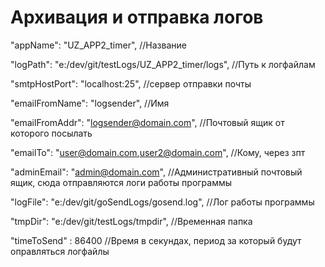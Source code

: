 # Архивация и отправка логов

"appName": "UZ_APP2_timer", //Название

"logPath": "e:/dev/git/testLogs/UZ_APP2_timer/logs", //Путь к логфайлам 

"smtpHostPort": "localhost:25", //сервер отправки почты

"emailFromName": "logsender", //Имя

"emailFromAddr": "logsender@domain.com", //Почтовый ящик от которого посылать

"emailTo": "user@domain.com,user2@domain.com", //Кому, через зпт

"adminEmail": "admin@domain.com", //Административный почтовый ящик, сюда отправляются логи работы программы

"logFile": "e:/dev/git/goSendLogs/gosend.log", //Лог работы программы

"tmpDir": "e:/dev/git/testLogs/tmpdir", //Временная папка

"timeToSend" : 86400 //Время в секундах, период за который будут оправляться логфайлы


  

